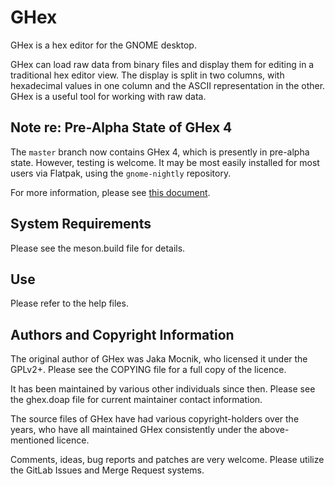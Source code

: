 # GHex

GHex is a hex editor for the GNOME desktop.

GHex can load raw data from binary files and display them for editing in
a traditional hex editor view. The display is split in two columns, with
hexadecimal values in one column and the ASCII representation in the
other. GHex is a useful tool for working with raw data.

## Note re: Pre-Alpha State of GHex 4

The `master` branch now contains GHex 4, which is presently in pre-alpha state.
However, testing is welcome. It may be most easily installed for most users via
Flatpak, using the `gnome-nightly` repository.

For more information, please see [this document](/PRE-ALPHA-INFO.txt).

## System Requirements

Please see the meson.build file for details.

## Use

Please refer to the help files.

## Authors and Copyright Information

The original author of GHex was Jaka Mocnik, who licensed it under the
GPLv2+. Please see the COPYING file for a full copy of the licence.

It has been maintained by various other individuals since then. Please see the
ghex.doap file for current maintainer contact information.

The source files of GHex have had various copyright-holders over the
years, who have all maintained GHex consistently under the
above-mentioned licence.

Comments, ideas, bug reports and patches are very welcome. Please
utilize the GitLab Issues and Merge Request systems.
